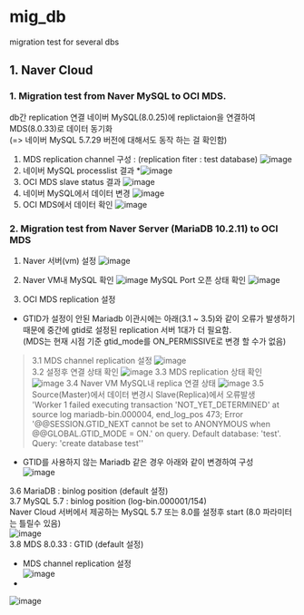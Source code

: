 # mig_db
migration test for several dbs
## 1. Naver Cloud
### 1. Migration test from Naver MySQL to OCI MDS.   
db간 replication 연결 
네이버 MySQL(8.0.25)에 replictaion을 연결하여 MDS(8.0.33)로 데이터 동기화   
(=> 네이버 MySQL 5.7.29 버전에 대해서도 동작 하는 걸 확인함)
1. MDS replication channel 구성 : (replication fiter : test database)
![image](https://github.com/khkwon01/mig_db/assets/8789421/32acd5af-e255-4c1b-82a9-1ad837fc3bfe)
2. 네이버 MySQL processlist 결과
*![image](https://github.com/khkwon01/mig_db/assets/8789421/fa72b375-2a2c-4ac2-867f-2974670dc143)
3. OCI MDS slave status 결과
![image](https://github.com/khkwon01/mig_db/assets/8789421/364201c4-da1a-4262-ae3e-e129f74ae4e3)
4. 네이버 MySQL에서 데이터 변경
![image](https://github.com/khkwon01/mig_db/assets/8789421/1e02e262-c335-466a-aed0-809e312c5287)
5. OCI MDS에서 데이터 확인
![image](https://github.com/khkwon01/mig_db/assets/8789421/c1f53a8a-5cef-4202-bd0f-379549109297)
   
### 2. Migration test from Naver Server (MariaDB 10.2.11) to OCI MDS
1. Naver 서버(vm) 설정
![image](https://github.com/khkwon01/mig_db/assets/8789421/f47aaef2-6d8f-43b0-bf85-a063572a446a)
    
2. Naver VM내 MySQL 확인
![image](https://github.com/khkwon01/mig_db/assets/8789421/b207a0f2-0138-4679-8115-ede2e7fdf16a)
MySQL Port 오픈 상태 확인
![image](https://github.com/khkwon01/mig_db/assets/8789421/982f75b6-895f-4ee2-94c4-0cbb76c8f0f4)

3. OCI MDS replication 설정   
* GTID가 설정이 안된 Mariadb 이관시에는 아래(3.1 ~ 3.5)와 같이 오류가 발생하기 때문에 중간에 gtid로 설정된 
replication 서버 1대가 더 필요함.    
(MDS는 현재 시점 기준 gtid_mode를 ON_PERMISSIVE로 변경 할 수가 없음)
> 3.1 MDS channel replication 설정
![image](https://github.com/khkwon01/mig_db/assets/8789421/bb8ea940-ff1a-4359-8170-dec601b65713)   
> 3.2 설정후 연결 상태 확인
![image](https://github.com/khkwon01/mig_db/assets/8789421/53fb6783-3ea1-4d43-b94f-caceca095db0)
> 3.3 MDS replication 상태 확인
![image](https://github.com/khkwon01/mig_db/assets/8789421/22e3fbd1-1dfc-4dc6-91f0-54257c8f703f)
> 3.4 Naver VM MySQL내 replica 연결 상태
![image](https://github.com/khkwon01/mig_db/assets/8789421/17ee2034-652a-4ce9-a429-f383db238b36)
> 3.5 Source(Master)에서 데이터 변경시 Slave(Replica)에서 오류발생    
'Worker 1 failed executing transaction 'NOT_YET_DETERMINED' at source log mariadb-bin.000004, end_log_pos 473; Error '@@SESSION.GTID_NEXT cannot be set to ANONYMOUS when @@GLOBAL.GTID_MODE = ON.' on query. Default database: 'test'. Query: 'create database test''    
    
* GTID를 사용하지 않는 Mariadb 같은 경우 아래와 같이 변경하여 구성     
![image](https://github.com/khkwon01/mig_db/assets/8789421/67344261-6e19-4f6e-b8c7-daaf99e5246d)   

3.6 MariaDB : binlog position (default 설정)   
3.7 MySQL 5.7 : binlog position (log-bin.000001/154)    
Naver Cloud 서버에서 제공하는 MySQL 5.7 또는 8.0를 설정후 start (8.0 파라미터는 틀릴수 있음)     
![image](https://github.com/khkwon01/mig_db/assets/8789421/11ad1207-b335-4e10-bbca-458d27224627)    
3.8 MDS 8.0.33 : GTID (default 설정)
* MDS channel replication 설정     
![image](https://github.com/khkwon01/mig_db/assets/8789421/b3adaa65-5193-4af6-af7e-2be6ed7dbc17)
* 
![image](https://github.com/khkwon01/mig_db/assets/8789421/d792fde6-5966-4ffe-8b39-b96542e87d6e)




